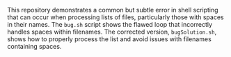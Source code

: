 This repository demonstrates a common but subtle error in shell scripting that can occur when processing lists of files, particularly those with spaces in their names.  The `bug.sh` script shows the flawed loop that incorrectly handles spaces within filenames.  The corrected version, `bugSolution.sh`, shows how to properly process the list and avoid issues with filenames containing spaces.